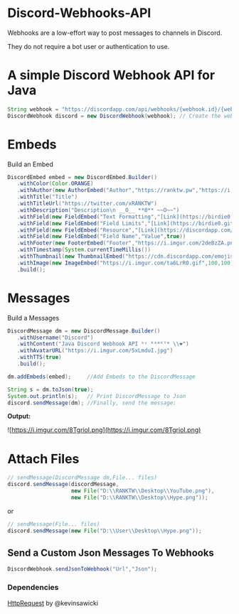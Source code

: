 # Discord-Webhooks-API

Webhooks are a low-effort way to post messages to channels in Discord.

They do not require a bot user or authentication to use.

# A simple Discord Webhook API for Java

```java
String webhook = "https://discordapp.com/api/webhooks/{webhook.id}/{webhook.token}";
DiscordWebhook discord = new DiscordWebhook(webhook); // Create the webhook client
```
# Embeds
Build an Embed
```java
DiscordEmbed embed = new DiscordEmbed.Builder()
   .withColor(Color.ORANGE)
   .withAuthor(new AuthorEmbed("Author","https://ranktw.pw","https://i.imgur.com/2deBzZA.png"))
   .withTitle("Title")
   .withTitleUrl("https://twitter.com/xRANKTW")
   .withDescription("Description\n __O__ **0** ~~O~~")
   .withField(new FieldEmbed("Text Formatting","[Link](https://birdie0.github.io/discord-webhooks-guide/other/discord_markdown.html)",true))
   .withField(new FieldEmbed("Field Limits","[Link](https://birdie0.github.io/discord-webhooks-guide/other/field_limits.html)",true))
   .withField(new FieldEmbed("Resource","[Link](https://discordapp.com/developers/docs/resources/webhook#create-webhook)",true))
   .withField(new FieldEmbed("Field Name","Value",true))
   .withFooter(new FooterEmbed("Footer","https://i.imgur.com/2deBzZA.png"))
   .withTimestamp(System.currentTimeMillis())
   .withThumbnail(new ThumbnailEmbed("https://cdn.discordapp.com/emojis/413210566459392010.gif",10,100))
   .withImage(new ImageEmbed("https://i.imgur.com/ta6LrR0.gif",100,100))
   .build();
```
# Messages
Build a Messages
```java
DiscordMessage dm = new DiscordMessage.Builder()
   .withUsername("Discord")
   .withContent("Java Discord Webhook API ᵇʸ ᴿᴬᴺᴷᵀᵂ \\❤")
   .withAvatarURL("https://i.imgur.com/5xLmduI.jpg")
   .withTTS(true)
   .build();
```

```java
dm.addEmbeds(embed);     //Add Embeds to the DiscordMessage 

String s = dm.toJson(true);
System.out.println(s);   // Print DiscordMessage to Json
discord.sendMessage(dm); //Finally, send the message:
```
**Output:**

![https://i.imgur.com/8TgrioI.png](https://i.imgur.com/8TgrioI.png)

# Attach Files

```java
// sendMessage(DiscordMessage dm,File... files)
discord.sendMessage(discordMessage,
                    new File("D:\\RANKTW\\Desktop\\YouTube.png"),
                    new File("D:\\RANKTW\\Desktop\\Hype.png"));
```
or
```java
// sendMessage(File... files)
discord.sendMessage(new File("D:\\User\\Desktop\\Hype.png"));
```

## Send a Custom Json Messages To Webhooks

```java
DiscordWebhook.sendJsonToWebhook("Url","Json");
```

### Dependencies

[HttpRequest](https://github.com/kevinsawicki/http-request) by @kevinsawicki
